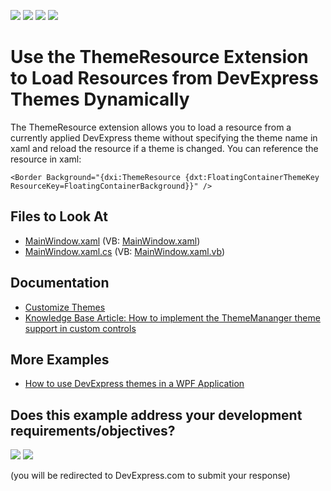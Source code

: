 <!-- default badges list -->
![](https://img.shields.io/endpoint?url=https://codecentral.devexpress.com/api/v1/VersionRange/128642544/21.1.5%2B)
[![](https://img.shields.io/badge/Open_in_DevExpress_Support_Center-FF7200?style=flat-square&logo=DevExpress&logoColor=white)](https://supportcenter.devexpress.com/ticket/details/T207471)
[![](https://img.shields.io/badge/📖_How_to_use_DevExpress_Examples-e9f6fc?style=flat-square)](https://docs.devexpress.com/GeneralInformation/403183)
[![](https://img.shields.io/badge/💬_Leave_Feedback-feecdd?style=flat-square)](#does-this-example-address-your-development-requirementsobjectives)
<!-- default badges end -->
# Use the ThemeResource Extension to Load Resources from DevExpress Themes Dynamically

The ThemeResource extension allows you to load a resource from a currently applied DevExpress theme without specifying the theme name in xaml and reload the resource if a theme is changed. You can reference the resource in xaml:


```xaml
<Border Background="{dxi:ThemeResource {dxt:FloatingContainerThemeKey ResourceKey=FloatingContainerBackground}}" />
```

<!-- default file list -->
## Files to Look At

* [MainWindow.xaml](./CS/T207471/MainWindow.xaml) (VB: [MainWindow.xaml](./VB/T207471/MainWindow.xaml))
* [MainWindow.xaml.cs](./CS/T207471/MainWindow.xaml.cs) (VB: [MainWindow.xaml.vb](./VB/T207471/MainWindow.xaml.vb))
<!-- default file list end -->

## Documentation 
* [Customize Themes](https://docs.devexpress.com/WPF/400710/common-concepts/themes/customize-themes)
* [Knowledge Base Article: How to implement the ThemeMananger theme support in custom controls](https://supportcenter.devexpress.com/ticket/details/k18542/how-to-implement-the-thememananger-theme-support-in-custom-controls)

## More Examples
* [How to use DevExpress themes in a WPF Application](https://github.com/DevExpress-Examples/wpf-use-devexpress-theme-in-applications)
<!-- feedback -->
## Does this example address your development requirements/objectives?

[<img src="https://www.devexpress.com/support/examples/i/yes-button.svg"/>](https://www.devexpress.com/support/examples/survey.xml?utm_source=github&utm_campaign=use-the-themeresource-extension-to-load-resources-from-devexpress-themes-dynamically&~~~was_helpful=yes) [<img src="https://www.devexpress.com/support/examples/i/no-button.svg"/>](https://www.devexpress.com/support/examples/survey.xml?utm_source=github&utm_campaign=use-the-themeresource-extension-to-load-resources-from-devexpress-themes-dynamically&~~~was_helpful=no)

(you will be redirected to DevExpress.com to submit your response)
<!-- feedback end -->
